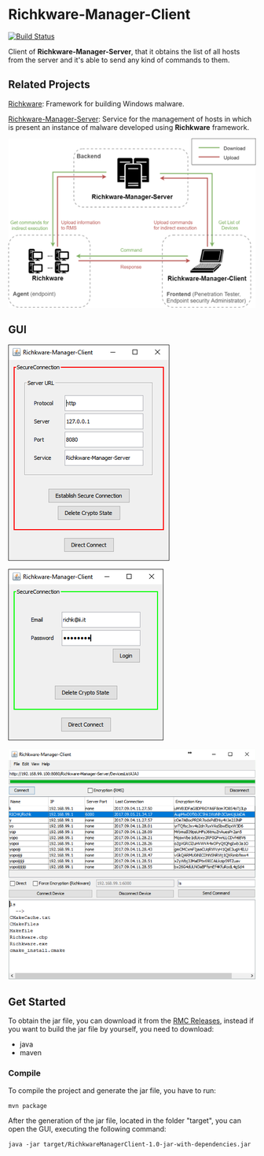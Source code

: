# Richkware-Manager-Client
[![Build Status](https://travis-ci.org/richkmeli/Richkware-Manager-Client.svg?branch=master)](https://travis-ci.org/richkmeli/Richkware-Manager-Client)

Client of **Richkware-Manager-Server**, that it obtains the list of all hosts from the server and it's able to send any kind of commands to them.

## Related Projects

[Richkware](https://github.com/richkmeli/Richkware): Framework for building Windows malware.

[Richkware-Manager-Server](https://github.com/richkmeli/Richkware-Manager-Server): Service for the management of hosts in which is present an instance of malware developed using **Richkware** framework.

![](https://raw.githubusercontent.com/richkmeli/richkmeli.github.io/master/Richkware/Diagram/RichkwareDiagram1.2.png)

## GUI

![](https://raw.githubusercontent.com/richkmeli/richkmeli.github.io/master/Richkware/GUI/RMC/RMC_secureconnection.PNG)

![](https://raw.githubusercontent.com/richkmeli/richkmeli.github.io/master/Richkware/GUI/RMC/RMC_login.PNG)

![](https://raw.githubusercontent.com/richkmeli/richkmeli.github.io/master/Richkware/GUI/RMC/rmc.png)

## Get Started

To obtain the jar file, you can download it from the [RMC Releases](https://github.com/richkmeli/Richkware-Manager-Client/releases), instead if you want to build the jar file by yourself, you need to download:

-   java
-   maven

### Compile

To compile the project and generate the jar file, you have to run:

    mvn package
    
After the generation of the jar file, located in the folder "target", you can open the GUI, executing the following command:

    java -jar target/RichkwareManagerClient-1.0-jar-with-dependencies.jar
